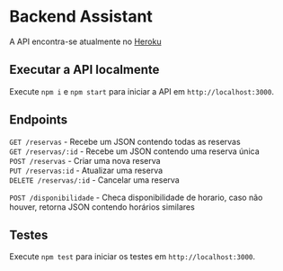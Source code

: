 # Backend Assistant

A API encontra-se atualmente no [Heroku](https://backend-assistant.herokuapp.com)

## Executar a API localmente

Execute `npm i` e `npm start` para iniciar a API em `http://localhost:3000`.

## Endpoints

`GET /reservas` - Recebe um JSON contendo todas as reservas  
`GET /reservas/:id` - Recebe um JSON contendo uma reserva única  
`POST /reservas` - Criar uma nova reserva  
`PUT /reservas:id` - Atualizar uma reserva  
`DELETE /reservas/:id` - Cancelar uma reserva

`POST /disponibilidade` - Checa disponibilidade de horario, caso não houver, retorna JSON contendo horários similares

## Testes

Execute `npm test` para iniciar os testes em `http://localhost:3000`.
